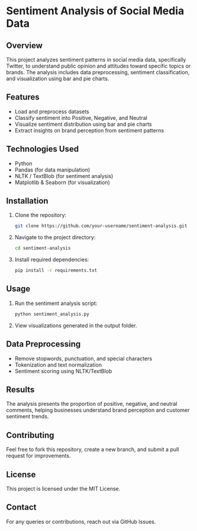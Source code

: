 # Sentiment Analysis of Social Media Data

## Overview
This project analyzes sentiment patterns in social media data, specifically Twitter, to understand public opinion and attitudes toward specific topics or brands. The analysis includes data preprocessing, sentiment classification, and visualization using bar and pie charts.

## Features
- Load and preprocess datasets
- Classify sentiment into Positive, Negative, and Neutral
- Visualize sentiment distribution using bar and pie charts
- Extract insights on brand perception from sentiment patterns

## Technologies Used
- Python
- Pandas (for data manipulation)
- NLTK / TextBlob (for sentiment analysis)
- Matplotlib & Seaborn (for visualization)

## Installation
1. Clone the repository:
   ```bash
   git clone https://github.com/your-username/sentiment-analysis.git
   ```
2. Navigate to the project directory:
   ```bash
   cd sentiment-analysis
   ```
3. Install required dependencies:
   ```bash
   pip install -r requirements.txt
   ```

## Usage
1. Run the sentiment analysis script:
   ```bash
   python sentiment_analysis.py
   ```
2. View visualizations generated in the output folder.

## Data Preprocessing
- Remove stopwords, punctuation, and special characters
- Tokenization and text normalization
- Sentiment scoring using NLTK/TextBlob

## Results
The analysis presents the proportion of positive, negative, and neutral comments, helping businesses understand brand perception and customer sentiment trends.

## Contributing
Feel free to fork this repository, create a new branch, and submit a pull request for improvements.

## License
This project is licensed under the MIT License.

## Contact
For any queries or contributions, reach out via GitHub Issues.
